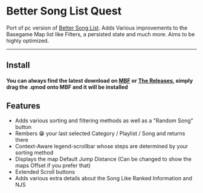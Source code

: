 # Better Song List Quest

Port of pc version of [Better Song List](https://github.com/kinsi55/BeatSaber_BetterSongList/). Adds Various improvements to the Basegame Map list like Filters, a persisted state and much more. Aims to be highly optimized.

---

## Install

#### You can always find the latest download on [MBF](https://mbf.bsquest.xyz/) or [The Releases](https://github.com/bsq-ports/BetterSongList/releases), simply drag the .qmod onto MBF and it will be installed
## Features

- Adds various sorting and filtering methods as well as a "Random Song" button
- Rembers 😁 your last selected Category / Playlist / Song and returns there
- Context-Aware legend-scrollbar whose steps are determined by your sorting method
- Displays the map Default Jump Distance (Can be changed to show the maps Offset if you prefer that)
- Extended Scroll buttons
- Adds various extra details about the Song Like Ranked Information and NJS
